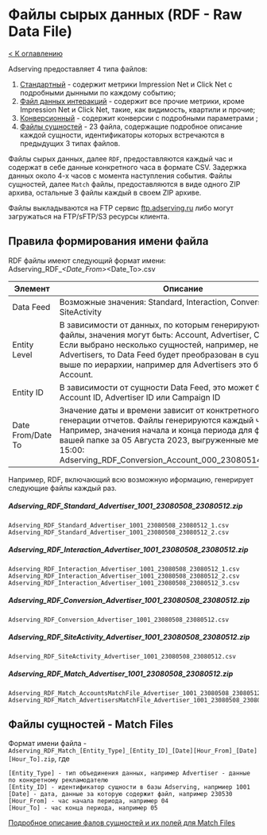 # Файлы сырых данных (RDF - Raw Data File)

[< К оглавлению](README.md)

Adserving предоставляет 4 типа файлов:
1. [Стандартный](RDF/StandardFile.md) - содержит метрики Impression Net и Click Net с подробными дынными по каждому событию;
2. [Файл данных интеракций](RDF/InteractionFile.md) - содержит все прочие метрики, кроме Impression Net и Click Net, такие, как видимость, квартили и прочие;
3. [Конверсионный](RDF/ConversionFile.md) - содержит конверсии с подробными параметрами ;
4. [Файлы сущностей](RDF/MatchFiles.md) - 23 файла, содержащие подробное описание каждой сущности, идентификаторы которых встречаются в предыдущих 3 типах файлов.

Файлы сырых данных, далее `RDF`, предоставляются каждый час и содержат в себе данные конкретного часа в формате CSV. Задержка данных около 4-х часов с момента наступления события. Файлы сущностей, далее `Match` файлы, предоставляются в виде одного ZIP архива, остальные 3 файлы каждый в своем ZIP архиве.

Файлы выкладываются на FTP сервис [ftp.adserving.ru](ftp://ftp.adserving.ru) либо могут загружаться на FTP/sFTP/S3 ресурсы клиента.

## Правила формирования имени файла

RDF файлы имеют следующий формат имени: Adserving_RDF_<Data Feed>_<Entity Level>_<EntityID>_<Date_From>_<Date_To>.csv

|Элемент|Описание|
|-|-|
|Data Feed|Возможные значения: Standard, Interaction, Conversion, SiteActivity |
|Entity Level|В зависимости от данных, по которым генерируются RDF файлы, значения могут быть: Account, Advertiser, Campaign. Если выбрано несколько сущностей, например, несколько Advertisers, то Data Feed будет преобразован в сущность выше по иерархии, например для Advertisers это будет Account.|
|Entity ID|В зависимости от сущности Data Feed, это может быть: Account ID, Advertiser ID или Campaign ID|
|Date From/Date To|Значение даты и времени зависит от конктретного периода генерации отчетов. Файлы генерируются каждый час. Например, значения начала и конца периода для файлов в вашей папке за 05 Августа 2023, выгруженные между 14:00 и 15:00: Adserving_RDF_Conversion_Account_000_23080514_23080515|

Например, RDF, включающий всю возможную иформацию, генерирует следующие файлы каждый раз.

##### Adserving_RDF_Standard_Advertiser_1001_23080508_23080512.zip
    Adserving_RDF_Standard_Advertiser_1001_23080508_23080512_1.csv
    Adserving_RDF_Standard_Advertiser_1001_23080508_23080512_2.csv

##### Adserving_RDF_Interaction_Advertiser_1001_23080508_23080512.zip
    Adserving_RDF_Interaction_Advertiser_1001_23080508_23080512_1.csv
    Adserving_RDF_Interaction_Advertiser_1001_23080508_23080512_2.csv
    Adserving_RDF_Interaction_Advertiser_1001_23080508_23080512_3.csv

##### Adserving_RDF_Conversion_Advertiser_1001_23080508_23080512.zip
    Adserving_RDF_Conversion_Advertiser_1001_23080508_23080512.csv

##### Adserving_RDF_SiteActivity_Advertiser_1001_23080508_23080512.zip
    Adserving_RDF_SiteActivity_Advertiser_1001_23080508_23080512.csv

##### Adserving_RDF_Match_Advertiser_1001_23080508_23080512.zip
    Adserving_RDF_Match_AccountsMatchFile_Advertiser_1001_23080508_23080512.csv
    Adserving_RDF_Match_AdvertisersMatchFile_Advertiser_1001_23080508_23080512.csv

## Файлы сущностей - Match Files

Формат имени файла - `Adserving_RDF_Match_[Entity_Type]_[Entity_ID]_[Date][Hour_From]_[Date][Hour_To].zip`, где
```
[Entity_Type] - тип объединения данных, например Advertiser - данные по конкретному рекламодателю
[Entity_ID] - идентификатор сущности в базы Adserving, напрмиер 1001
[Date] - дата, данные за которую содержит файл, например 230530
[Hour_From] - час начала периода, например 04
[Hour_To] - час конца периода, например 05
```

[Подробное описание фалов сущностей и их полей для Match Files](RDF/MatchFiles.md)
